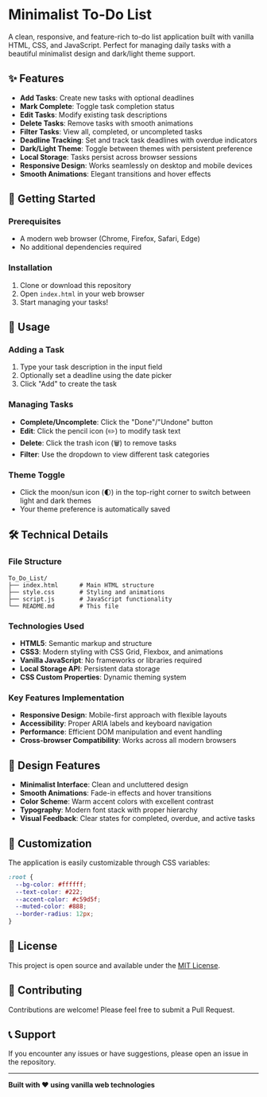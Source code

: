 # Minimalist To-Do List

A clean, responsive, and feature-rich to-do list application built with vanilla HTML, CSS, and JavaScript. Perfect for managing daily tasks with a beautiful minimalist design and dark/light theme support.

## ✨ Features

- **Add Tasks**: Create new tasks with optional deadlines
- **Mark Complete**: Toggle task completion status
- **Edit Tasks**: Modify existing task descriptions
- **Delete Tasks**: Remove tasks with smooth animations
- **Filter Tasks**: View all, completed, or uncompleted tasks
- **Deadline Tracking**: Set and track task deadlines with overdue indicators
- **Dark/Light Theme**: Toggle between themes with persistent preference
- **Local Storage**: Tasks persist across browser sessions
- **Responsive Design**: Works seamlessly on desktop and mobile devices
- **Smooth Animations**: Elegant transitions and hover effects

## 🚀 Getting Started

### Prerequisites
- A modern web browser (Chrome, Firefox, Safari, Edge)
- No additional dependencies required

### Installation
1. Clone or download this repository
2. Open `index.html` in your web browser
3. Start managing your tasks!

## 📱 Usage

### Adding a Task
1. Type your task description in the input field
2. Optionally set a deadline using the date picker
3. Click "Add" to create the task

### Managing Tasks
- **Complete/Uncomplete**: Click the "Done"/"Undone" button
- **Edit**: Click the pencil icon (✏️) to modify task text
- **Delete**: Click the trash icon (🗑️) to remove tasks
- **Filter**: Use the dropdown to view different task categories

### Theme Toggle
- Click the moon/sun icon (🌓) in the top-right corner to switch between light and dark themes
- Your theme preference is automatically saved

## 🛠️ Technical Details

### File Structure
```
To_Do_List/
├── index.html      # Main HTML structure
├── style.css       # Styling and animations
├── script.js       # JavaScript functionality
└── README.md       # This file
```

### Technologies Used
- **HTML5**: Semantic markup and structure
- **CSS3**: Modern styling with CSS Grid, Flexbox, and animations
- **Vanilla JavaScript**: No frameworks or libraries required
- **Local Storage API**: Persistent data storage
- **CSS Custom Properties**: Dynamic theming system

### Key Features Implementation
- **Responsive Design**: Mobile-first approach with flexible layouts
- **Accessibility**: Proper ARIA labels and keyboard navigation
- **Performance**: Efficient DOM manipulation and event handling
- **Cross-browser Compatibility**: Works across all modern browsers

## 🎨 Design Features

- **Minimalist Interface**: Clean and uncluttered design
- **Smooth Animations**: Fade-in effects and hover transitions
- **Color Scheme**: Warm accent colors with excellent contrast
- **Typography**: Modern font stack with proper hierarchy
- **Visual Feedback**: Clear states for completed, overdue, and active tasks

## 🔧 Customization

The application is easily customizable through CSS variables:

```css
:root {
  --bg-color: #ffffff;
  --text-color: #222;
  --accent-color: #c59d5f;
  --muted-color: #888;
  --border-radius: 12px;
}
```

## 📄 License

This project is open source and available under the [MIT License](LICENSE).

## 🤝 Contributing

Contributions are welcome! Please feel free to submit a Pull Request.

## 📞 Support

If you encounter any issues or have suggestions, please open an issue in the repository.

---

**Built with ❤️ using vanilla web technologies**
